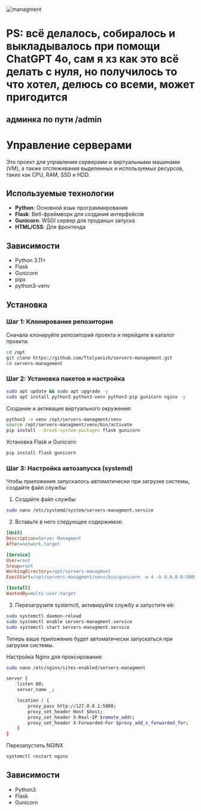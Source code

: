 ![managment](https://github.com/user-attachments/assets/424808a6-3c2f-4209-973e-e0f6d268d3a8)

# PS: всё делалось, собиралось и выкладывалось при помощи ChatGPT 4o, сам я хз как это всё делать с нуля, но получилось то что хотел, делюсь со всеми, может пригодится
## админка по пути /admin

# Управление серверами

Это проект для управления серверами и виртуальными машинами (VM), а также отслеживания выделенных и используемых ресурсов, таких как CPU, RAM, SSD и HDD.

## Используемые технологии

- **Python**: Основной язык программирования
- **Flask**: Веб-фреймворк для создания интерфейсов
- **Gunicorn**: WSGI сервер для продакшн запуска
- **HTML/CSS**: Для фронтенда

## Зависимости

- Python 3.11+
- Flask
- Gunicorn
- pipx
- python3-venv

## Установка

### Шаг 1: Клонирование репозитория

Сначала клонируйте репозиторий проекта и перейдите в каталог проекта:

```bash
cd /opt
git clone https://github.com/Ttolyanich/servers-management.git
cd servers-management
```

### Шаг 2: Установка пакетов и настройка

```bash
sudo apt update && sudo apt upgrade -y
sudo apt install python3 python3-venv python3-pip gunicorn nginx -y
```
Создание и активация виртуального окружения:
```bash
python3 -m venv /opt/servers-managment/venv
source /opt/servers-managment/venv/bin/activate
pip install --break-system-packages flask gunicorn
```
Установка Flask и Gunicorn:
```bash
pip install flask gunicorn
```

### Шаг 3: Настройка автозапуска (systemd)

Чтобы приложение запускалось автоматически при загрузке системы, создайте файл службы:

1. Создайте файл службы:

```bash
sudo nano /etc/systemd/system/servers-managment.service
```

2. Вставьте в него следующее содержимое:

```ini
[Unit]
Description=Server Managment
After=network.target

[Service]
User=root
Group=root
WorkingDirectory=/opt/servers-managment
ExecStart=/opt/servers-managment/venv/bin/gunicorn -w 4 -b 0.0.0.0:5000 app:app

[Install]
WantedBy=multi-user.target
```

3. Перезагрузите systemctl, активируйте службу и запустите её:

```bash
sudo systemctl daemon-reload
sudo systemctl enable servers-managment.service
sudo systemctl start servers-managment.service
```

Теперь ваше приложение будет автоматически запускаться при загрузке системы.

Настройка Nginx для проксирования:
```bash
sudo nano /etc/nginx/sites-enabled/servers-managment
```

```bash
server {
    listen 80;
    server_name _;

    location / {
        proxy_pass http://127.0.0.1:5000;
        proxy_set_header Host $host;
        proxy_set_header X-Real-IP $remote_addr;
        proxy_set_header X-Forwarded-For $proxy_add_x_forwarded_for;
    }
}
```
Перезапустить NGINX
```bash
systemctl restart nginx
```

## Зависимости

- Python3
- Flask
- Gunicorn
